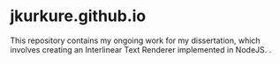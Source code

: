 # jkurkure.github.io
This repository contains my ongoing work for my dissertation, which involves creating an Interlinear Text Renderer implemented in NodeJS.
.
